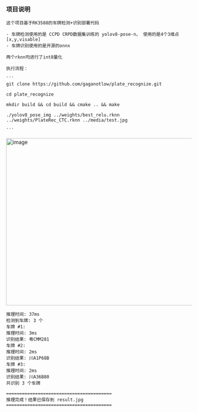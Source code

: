 ### 项目说明
    这个项目基于RK3588的车牌检测+识别部署代码

    - 车牌检测使用的是 CCPD CRPD数据集训练的 yolov8-pose-n， 使用的是4个3维点 [x,y,visable]
    - 车牌识别使用的是开源的onnx

    两个rknn均进行了int8量化

    执行流程：

    ```
    git clone https://github.com/gaganotlow/plate_recognize.git

    cd plate_recognize

    mkdir build && cd build && cmake .. && make

    ./yolov8_pose_img ../weights/best_relu.rknn ../weights/PlateRec_CTC.rknn ../media/test.jpg

    ```
<img width="832" height="454" alt="image" src="https://github.com/user-attachments/assets/2320d620-03ed-4c2c-9304-57d553233a54" />


```
推理时间: 37ms
检测到车牌: 3 个
车牌 #1:
推理时间: 3ms
识别结果: 粤CMM281
车牌 #2:
推理时间: 2ms
识别结果: 川A1P68B
车牌 #3:
推理时间: 2ms
识别结果: 川A36B80
共识别 3 个车牌

========================================
推理完成！结果已保存到 result.jpg
========================================
```

